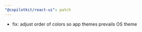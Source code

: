 ```yaml
---
"@copilotkit/react-ui": patch
---
```


- fix: adjust order of colors so app themes prevails OS theme

